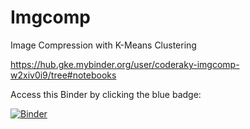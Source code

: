 # Imgcomp
Image Compression with K-Means Clustering

https://hub.gke.mybinder.org/user/coderaky-imgcomp-w2xiv0i9/tree#notebooks

Access this Binder by clicking the blue badge:

[![Binder](http://mybinder.org/badge_logo.svg)](https://mybinder.org/v2/gh/coderaky/Imgcomp/b3f43db298e24cb005bee5b0f453bf033030a772?filepath=Imgcomp.ipynb)
